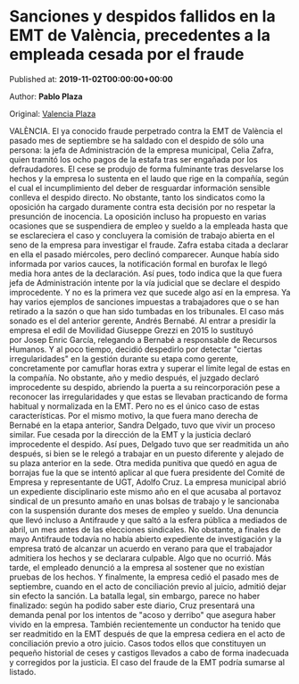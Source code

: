 
# Sanciones y despidos fallidos en la EMT de València, precedentes a la empleada cesada por el fraude

Published at: **2019-11-02T00:00:00+00:00**

Author: **Pablo Plaza**

Original: [Valencia Plaza](https://valenciaplaza.com/sanciones-y-despidos-fallidos-en-la-emt-de-valencia-precedentes-a-la-empleada-cesada-por-el-fraude)

VALÈNCIA. El ya conocido fraude perpetrado contra la EMT de València el pasado mes de septiembre se ha saldado con el despido de sólo una persona: la jefa de Administración de la empresa municipal, Celia Zafra, quien tramitó los ocho pagos de la estafa tras ser engañada por los defraudadores.
El cese se produjo de forma fulminante tras desvelarse los hechos y la empresa lo sustenta en el laudo que rige en la compañía, según el cual el incumplimiento del deber de resguardar información sensible conlleva el despido directo. No obstante, tanto los sindicatos como la oposición ha cargado duramente contra esta decisión por no respetar la presunción de inocencia.
La oposición incluso ha propuesto en varias ocasiones que se suspendiera de empleo y sueldo a la empleada hasta que se esclareciera el caso y concluyera la comisión de trabajo abierta en el seno de la empresa para investigar el fraude. Zafra estaba citada a declarar en ella el pasado miércoles, pero declinó comparecer. Aunque había sido informada por varios cauces, la notificación formal en burofax le llegó media hora antes de la declaración.
Así pues, todo indica que la que fuera jefa de Administración intente por la vía judicial que se declare el despido improcedente. Y no es la primera vez que sucede algo así en la empresa. Ya hay varios ejemplos de sanciones impuestas a trabajadores que o se han retirado a la sazón o que han sido tumbadas en los tribunales.
El caso más sonado es el del anterior gerente, Andrés Bernabé. Al entrar a presidir la empresa el edil de Movilidad Giuseppe Grezzi en 2015 lo sustituyó por Josep Enric García, relegando a Bernabé a responsable de Recursos Humanos. Y al poco tiempo, decidió despedirlo por detectar "ciertas irregularidades" en la gestión durante su etapa como gerente, concretamente por camuflar horas extra y superar el límite legal de estas en la compañía.
No obstante, año y medio después, el juzgado declaró improcedente su despido, abriendo la puerta a su reincorporación pese a reconocer las irregularidades y que estas se llevaban practicando de forma habitual y normalizada en la EMT. Pero no es el único caso de estas características.
Por el mismo motivo, la que fuera mano derecha de Bernabé en la etapa anterior, Sandra Delgado, tuvo que vivir un proceso similar. Fue cesada por la dirección de la EMT y la justicia declaró improcedente el despido. Así pues, Delgado tuvo que ser readmitida un año después, si bien se le relegó a trabajar en un puesto diferente y alejado de su plaza anterior en la sede.
Otra medida punitiva que quedó en agua de borrajas fue la que se intentó aplicar al que fuera presidente del Comité de Empresa y representante de UGT, Adolfo Cruz. La empresa municipal abrió un expediente disciplinario este mismo año en el que acusaba al portavoz sindical de un presunto amaño en unas bolsas de trabajo y le sancionaba con la suspensión durante dos meses de empleo y sueldo.
Una denuncia que llevó incluso a Antifraude y que saltó a la esfera pública a mediados de abril, un mes antes de las elecciones sindicales. No obstante, a finales de mayo Antifraude todavía no había abierto expediente de investigación y la empresa trató de alcanzar un acuerdo en verano para que el trabajador admitiera los hechos y se declarara culpable. Algo que no ocurrió.
Más tarde, el empleado denunció a la empresa al sostener que no existían pruebas de los hechos. Y finalmente, la empresa cedió el pasado mes de septiembre, cuando en el acto de conciliación previo al juicio, admitió dejar sin efecto la sanción. La batalla legal, sin embargo, parece no haber finalizado: según ha podido saber este diario, Cruz presentará una demanda penal por los intentos de "acoso y derribo" que asegura haber vivido en la empresa.
También recientemente un conductor ha tenido que ser readmitido en la EMT después de que la empresa cediera en el acto de conciliación previo a otro juicio. Casos todos ellos que constituyen un pequeño historial de ceses y castigos llevados a cabo de forma inadecuada y corregidos por la justicia. El caso del fraude de la EMT podría sumarse al listado.
